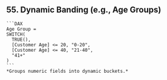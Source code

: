 ## 55. **Dynamic Banding (e.g., Age Groups)**  
    ```DAX
    Age Group = 
    SWITCH(
      TRUE(),
      [Customer Age] <= 20, "0-20",
      [Customer Age] <= 40, "21-40",
      "41+"
    )
    ```
    *Groups numeric fields into dynamic buckets.*

